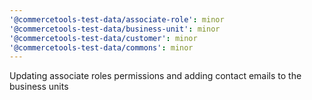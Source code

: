 ```yaml
---
'@commercetools-test-data/associate-role': minor
'@commercetools-test-data/business-unit': minor
'@commercetools-test-data/customer': minor
'@commercetools-test-data/commons': minor
---
```


Updating associate roles permissions and adding contact emails to the business units
